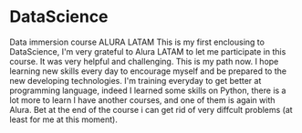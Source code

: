 # DataScience
Data immersion course ALURA LATAM
This is my first enclousing to DataScience, I'm very grateful to Alura LATAM to let me participate in this course. It was very helpful and challenging.
This is my path now. I hope learning new skills every day to encourage myself and be prepared to the new developing technologies.
I'm training everyday to get better at programming language, indeed I learned some skills on Python, there is a lot more to learn
I have another courses, and one of them is again with Alura. Bet at the end of the course i can get rid of very diffcult problems (at least for me at this moment).
